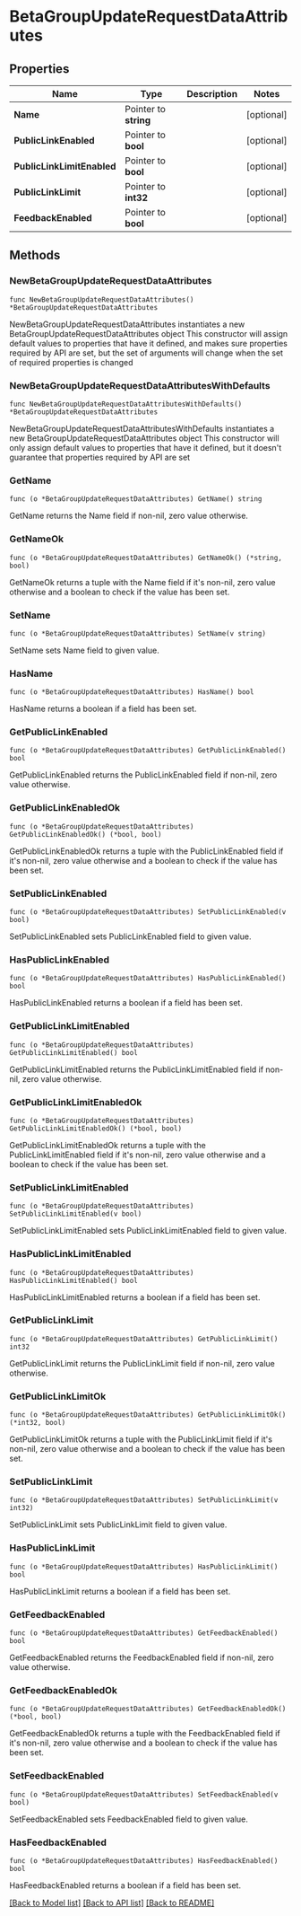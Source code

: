 # BetaGroupUpdateRequestDataAttributes

## Properties

Name | Type | Description | Notes
------------ | ------------- | ------------- | -------------
**Name** | Pointer to **string** |  | [optional] 
**PublicLinkEnabled** | Pointer to **bool** |  | [optional] 
**PublicLinkLimitEnabled** | Pointer to **bool** |  | [optional] 
**PublicLinkLimit** | Pointer to **int32** |  | [optional] 
**FeedbackEnabled** | Pointer to **bool** |  | [optional] 

## Methods

### NewBetaGroupUpdateRequestDataAttributes

`func NewBetaGroupUpdateRequestDataAttributes() *BetaGroupUpdateRequestDataAttributes`

NewBetaGroupUpdateRequestDataAttributes instantiates a new BetaGroupUpdateRequestDataAttributes object
This constructor will assign default values to properties that have it defined,
and makes sure properties required by API are set, but the set of arguments
will change when the set of required properties is changed

### NewBetaGroupUpdateRequestDataAttributesWithDefaults

`func NewBetaGroupUpdateRequestDataAttributesWithDefaults() *BetaGroupUpdateRequestDataAttributes`

NewBetaGroupUpdateRequestDataAttributesWithDefaults instantiates a new BetaGroupUpdateRequestDataAttributes object
This constructor will only assign default values to properties that have it defined,
but it doesn't guarantee that properties required by API are set

### GetName

`func (o *BetaGroupUpdateRequestDataAttributes) GetName() string`

GetName returns the Name field if non-nil, zero value otherwise.

### GetNameOk

`func (o *BetaGroupUpdateRequestDataAttributes) GetNameOk() (*string, bool)`

GetNameOk returns a tuple with the Name field if it's non-nil, zero value otherwise
and a boolean to check if the value has been set.

### SetName

`func (o *BetaGroupUpdateRequestDataAttributes) SetName(v string)`

SetName sets Name field to given value.

### HasName

`func (o *BetaGroupUpdateRequestDataAttributes) HasName() bool`

HasName returns a boolean if a field has been set.

### GetPublicLinkEnabled

`func (o *BetaGroupUpdateRequestDataAttributes) GetPublicLinkEnabled() bool`

GetPublicLinkEnabled returns the PublicLinkEnabled field if non-nil, zero value otherwise.

### GetPublicLinkEnabledOk

`func (o *BetaGroupUpdateRequestDataAttributes) GetPublicLinkEnabledOk() (*bool, bool)`

GetPublicLinkEnabledOk returns a tuple with the PublicLinkEnabled field if it's non-nil, zero value otherwise
and a boolean to check if the value has been set.

### SetPublicLinkEnabled

`func (o *BetaGroupUpdateRequestDataAttributes) SetPublicLinkEnabled(v bool)`

SetPublicLinkEnabled sets PublicLinkEnabled field to given value.

### HasPublicLinkEnabled

`func (o *BetaGroupUpdateRequestDataAttributes) HasPublicLinkEnabled() bool`

HasPublicLinkEnabled returns a boolean if a field has been set.

### GetPublicLinkLimitEnabled

`func (o *BetaGroupUpdateRequestDataAttributes) GetPublicLinkLimitEnabled() bool`

GetPublicLinkLimitEnabled returns the PublicLinkLimitEnabled field if non-nil, zero value otherwise.

### GetPublicLinkLimitEnabledOk

`func (o *BetaGroupUpdateRequestDataAttributes) GetPublicLinkLimitEnabledOk() (*bool, bool)`

GetPublicLinkLimitEnabledOk returns a tuple with the PublicLinkLimitEnabled field if it's non-nil, zero value otherwise
and a boolean to check if the value has been set.

### SetPublicLinkLimitEnabled

`func (o *BetaGroupUpdateRequestDataAttributes) SetPublicLinkLimitEnabled(v bool)`

SetPublicLinkLimitEnabled sets PublicLinkLimitEnabled field to given value.

### HasPublicLinkLimitEnabled

`func (o *BetaGroupUpdateRequestDataAttributes) HasPublicLinkLimitEnabled() bool`

HasPublicLinkLimitEnabled returns a boolean if a field has been set.

### GetPublicLinkLimit

`func (o *BetaGroupUpdateRequestDataAttributes) GetPublicLinkLimit() int32`

GetPublicLinkLimit returns the PublicLinkLimit field if non-nil, zero value otherwise.

### GetPublicLinkLimitOk

`func (o *BetaGroupUpdateRequestDataAttributes) GetPublicLinkLimitOk() (*int32, bool)`

GetPublicLinkLimitOk returns a tuple with the PublicLinkLimit field if it's non-nil, zero value otherwise
and a boolean to check if the value has been set.

### SetPublicLinkLimit

`func (o *BetaGroupUpdateRequestDataAttributes) SetPublicLinkLimit(v int32)`

SetPublicLinkLimit sets PublicLinkLimit field to given value.

### HasPublicLinkLimit

`func (o *BetaGroupUpdateRequestDataAttributes) HasPublicLinkLimit() bool`

HasPublicLinkLimit returns a boolean if a field has been set.

### GetFeedbackEnabled

`func (o *BetaGroupUpdateRequestDataAttributes) GetFeedbackEnabled() bool`

GetFeedbackEnabled returns the FeedbackEnabled field if non-nil, zero value otherwise.

### GetFeedbackEnabledOk

`func (o *BetaGroupUpdateRequestDataAttributes) GetFeedbackEnabledOk() (*bool, bool)`

GetFeedbackEnabledOk returns a tuple with the FeedbackEnabled field if it's non-nil, zero value otherwise
and a boolean to check if the value has been set.

### SetFeedbackEnabled

`func (o *BetaGroupUpdateRequestDataAttributes) SetFeedbackEnabled(v bool)`

SetFeedbackEnabled sets FeedbackEnabled field to given value.

### HasFeedbackEnabled

`func (o *BetaGroupUpdateRequestDataAttributes) HasFeedbackEnabled() bool`

HasFeedbackEnabled returns a boolean if a field has been set.


[[Back to Model list]](../README.md#documentation-for-models) [[Back to API list]](../README.md#documentation-for-api-endpoints) [[Back to README]](../README.md)


